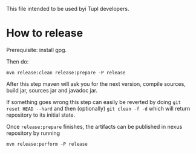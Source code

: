 This file intended to be used byi Tupl developers.

# How to release

Prerequisite: install gpg.

Then do:

```
mvn release:clean release:prepare -P release 
```

After this step maven will ask you for the next version, compile sources, build jar, sources jar and javadoc jar.

If something goes wrong this step can easily be reverted by doing ``git reset HEAD --hard`` and then (optionally) ``git clean -f -d`` which will return repository to its initial state.

Once ``release:prepare`` finishes, the artifacts can be published in nexus repository by running

```
mvn release:perform -P release
```

